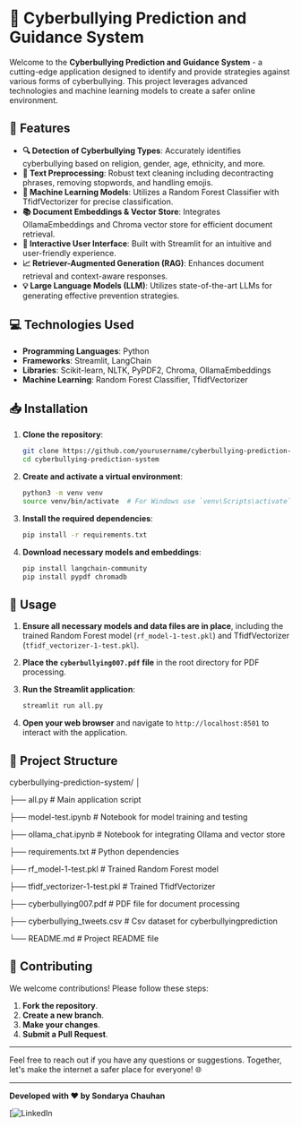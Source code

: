 # 🚀 Cyberbullying Prediction and Guidance System

Welcome to the **Cyberbullying Prediction and Guidance System** - a cutting-edge application designed to identify and provide strategies against various forms of cyberbullying. This project leverages advanced technologies and machine learning models to create a safer online environment.

## 🌟 Features
- **🔍 Detection of Cyberbullying Types**: Accurately identifies cyberbullying based on religion, gender, age, ethnicity, and more.
- **🧹 Text Preprocessing**: Robust text cleaning including decontracting phrases, removing stopwords, and handling emojis.
- **🤖 Machine Learning Models**: Utilizes a Random Forest Classifier with TfidfVectorizer for precise classification.
- **📚 Document Embeddings & Vector Store**: Integrates OllamaEmbeddings and Chroma vector store for efficient document retrieval.
- **🎨 Interactive User Interface**: Built with Streamlit for an intuitive and user-friendly experience.
- **📈 Retriever-Augmented Generation (RAG)**: Enhances document retrieval and context-aware responses.
- **💡 Large Language Models (LLM)**: Utilizes state-of-the-art LLMs for generating effective prevention strategies.

## 💻 Technologies Used
- **Programming Languages**: Python
- **Frameworks**: Streamlit, LangChain
- **Libraries**: Scikit-learn, NLTK, PyPDF2, Chroma, OllamaEmbeddings
- **Machine Learning**: Random Forest Classifier, TfidfVectorizer

## 📥 Installation

1. **Clone the repository**:
    ```sh
    git clone https://github.com/yourusername/cyberbullying-prediction-system.git
    cd cyberbullying-prediction-system
    ```

2. **Create and activate a virtual environment**:
    ```sh
    python3 -m venv venv
    source venv/bin/activate  # For Windows use `venv\Scripts\activate`
    ```

3. **Install the required dependencies**:
    ```sh
    pip install -r requirements.txt
    ```

4. **Download necessary models and embeddings**:
    ```sh
    pip install langchain-community
    pip install pypdf chromadb
    ```

## 🚀 Usage

1. **Ensure all necessary models and data files are in place**, including the trained Random Forest model (`rf_model-1-test.pkl`) and TfidfVectorizer (`tfidf_vectorizer-1-test.pkl`).

2. **Place the `cyberbullying007.pdf` file** in the root directory for PDF processing.

3. **Run the Streamlit application**:
    ```sh
    streamlit run all.py
    ```

4. **Open your web browser** and navigate to `http://localhost:8501` to interact with the application.

## 📁 Project Structure
cyberbullying-prediction-system/
│

├── all.py # Main application script

├── model-test.ipynb # Notebook for model training and testing

├── ollama_chat.ipynb # Notebook for integrating Ollama and vector store

├── requirements.txt # Python dependencies

├── rf_model-1-test.pkl # Trained Random Forest model

├── tfidf_vectorizer-1-test.pkl # Trained TfidfVectorizer

├── cyberbullying007.pdf # PDF file for document processing

├── cyberbullying_tweets.csv # Csv dataset for  cyberbullyingprediction

└── README.md # Project README file


## 🙌 Contributing
We welcome contributions! Please follow these steps:

1. **Fork the repository**.
2. **Create a new branch**.
3. **Make your changes**.
4. **Submit a Pull Request**.

---

Feel free to reach out if you have any questions or suggestions. Together, let's make the internet a safer place for everyone! 🌐

---

**Developed with ❤️ by Sondarya Chauhan**

[![LinkedIn](https://www.linkedin.com/in/yourprofile/)

